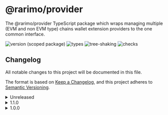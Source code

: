 # @rarimo/provider
The @rarimo/provider TypeScript package which wraps managing multiple (EVM and non EVM type) chains wallet extension providers to the one common interface.

![version (scoped package)](https://badgen.net/npm/v/@rarimo/provider)
![types](https://badgen.net/npm/types/@rarimo/provider)
![tree-shaking](https://badgen.net/bundlephobia/tree-shaking/@rarimo/provider)
![checks](https://badgen.net/github/checks/rarimo/js-sdk/main)

## Changelog

All notable changes to this project will be documented in this file.

The format is based on [Keep a Changelog](https://keepachangelog.com/en/1.0.0/),
and this project adheres to [Semantic Versioning](https://semver.org/spec/v2.0.0.html).

<details><summary>Unreleased</summary>
  <h4>Added</h4>
  <ul>
    <li>Support of Phantom wallet</li>
    <li>Support of Coinbase wallet</li>
    <li>Support of Solfare wallet</li>
  </ul>
</details>
<details><summary>1.1.0</summary>
  <h4>Added</h4>
  <ul>
    <li>`createProvider` function, to simplify interface, which will create provider instance, user need to pass provider proxy implementation for needed wallet and web3 instance optionally.</li>
  </ul>
  <h4>Changed</h4>
  <ul>
    <li>Provider initiation, now constructor accepts one proxy implementation instead of map</li>
  </ul>
</details>
<details><summary>1.0.0</summary>
  <h4>Under the hood changes</h4>
  <ul>
    <li>Initiated package</li>
  </ul>
</details>


